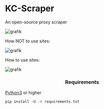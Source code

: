 # KC-Scraper
An open-source proxy scraper

![grafik](https://user-images.githubusercontent.com/70746714/182048595-c49474f0-d2ef-4097-906b-fdca439ca82b.png)

How NOT to use sites:
 
   ![grafik](https://user-images.githubusercontent.com/70746714/182048403-e5f1445d-6c8b-4928-a3cb-acd4e4b5a84d.png)

How to use sites:

   ![grafik](https://user-images.githubusercontent.com/70746714/182048366-fa0c43ae-df9b-4c3c-bdb4-8b903a0ad7d6.png)
    
### <p align="center">Requirements</p>

<a href="https://www.python.org/">Python3</a> or higher

`pip install -U -r requirements.txt`
